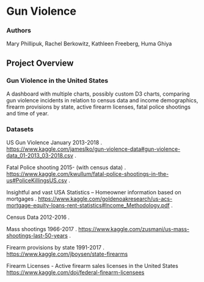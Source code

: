 # Gun Violence

### Authors
Mary Phillipuk, Rachel Berkowitz, Kathleen Freeberg, Huma Ghiya

## Project Overview

### Gun Violence in the United States

A dashboard with multiple charts, possibly custom D3 charts, comparing gun violence incidents in relation to census data and income demographics, firearm provisions by state, active firearm licenses, fatal police shootings and time of year.

### Datasets

  US Gun Violence January 2013-2018 . 
  https://www.kaggle.com/jameslko/gun-violence-data#gun-violence-data_01-2013_03-2018.csv . 

  Fatal Police shooting 2015- (with census data) . 
  https://www.kaggle.com/kwullum/fatal-police-shootings-in-the-us#PoliceKillingsUS.csv . 

  Insightful and vast USA Statistics – Homeowner information based on mortgages . 
  https://www.kaggle.com/goldenoakresearch/us-acs-mortgage-equity-loans-rent-statistics#Income_Methodology.pdf . 

  Census Data 2012-2016 . 

  Mass shootings 1966-2017 . 
  https://www.kaggle.com/zusmani/us-mass-shootings-last-50-years . 

  Firearm provisions by state 1991-2017 . 
  https://www.kaggle.com/jboysen/state-firearms  

  Firearm Licenses - Active firearm sales licenses in the United States
  https://www.kaggle.com/doj/federal-firearm-licensees
